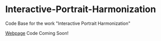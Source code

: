 # Interactive-Portrait-Harmonization
Code Base for the work "Interactive Portrait Harmonization"

[Webpage](https://jeya-maria-jose.github.io/IPH-web/)
Code Coming Soon!
